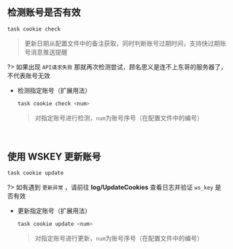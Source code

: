 ## 检测账号是否有效

```bash
task cookie check
```
> 更新日期从配置文件中的备注获取，同时判断账号过期时间，支持快过期账号消息推送提醒

?> 如果出现 `API请求失败` 那就再次检测尝试，顾名思义是连不上东哥的服务器了，不代表账号无效

- 检测指定账号（扩展用法）

  ```bash
  task cookie check <num>
  ```
  > 对指定账号进行检测，`num`为账号序号（在配置文件中的编号）

ㅤ

## 使用 WSKEY 更新账号
```bash
task cookie update
```
?> 如有遇到 `更新异常` ，请前往 **log/UpdateCookies** 查看日志并验证 `ws_key` 是否有效

- 更新指定账号（扩展用法）

  ```bash
  task cookie update <num>
  ```
  > 对指定账号进行更新，`num`为账号序号（在配置文件中的编号）
